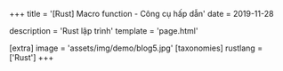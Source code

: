 +++
title = '[Rust] Macro function - Công cụ hấp dẫn'
date = 2019-11-28

description = 'Rust lập trình'
template = 'page.html'

[extra]
image = 'assets/img/demo/blog5.jpg'
[taxonomies]
rustlang = ['Rust']
+++
